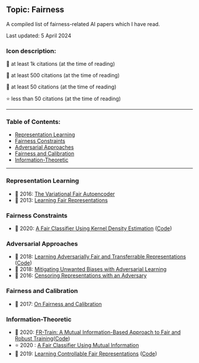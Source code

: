 ## Topic: Fairness

A compiled list of fairness-related AI papers which I have read.

Last updated: 5 April 2024

### Icon description:

🥇 at least 1k citations (at the time of reading)

🥈 at least 500 citations (at the time of reading)

🥉 at least 50 citations (at the time of reading)

⭐ less than 50 citations (at the time of reading)

----

### Table of Contents:
- [Representation Learning](#representation-learning)
- [Fairness Constraints](#fairness-constraints)
- [Adversarial Approaches](#adversarial-approaches)
- [Fairness and Calibration](#fairness-and-calibration)
- [Information-Theoretic](#information-theoretic)

----

### Representation Learning

* 🥈 2016: [The Variational Fair Autoencoder](https://arxiv.org/abs/1511.00830)
* 🥇 2013: [Learning Fair Representations](https://proceedings.mlr.press/v28/zemel13.html)

### Fairness Constraints

* 🥉 2020: [A Fair Classifier Using Kernel Density Estimation](https://proceedings.neurips.cc/paper_files/paper/2020/file/ac3870fcad1cfc367825cda0101eee62-Paper.pdf) ([Code](https://proceedings.neurips.cc/paper_files/paper/2020/file/ac3870fcad1cfc367825cda0101eee62-Supplemental.zip))

### Adversarial Approaches

* 🥈 2018: [Learning Adversarially Fair and Transferrable Representations](https://arxiv.org/abs/1802.06309) ([Code](https://github.com/VectorInstitute/laftr))
* 🥇 2018: [Mitigating Unwanted Biases with Adversarial Learning](https://arxiv.org/pdf/1801.07593.pdf)
* 🥈 2016: [Censoring Representations with an Adversary](https://arxiv.org/abs/1511.05897)

### Fairness and Calibration

* 🥈 2017: [On Fairness and Calibration](https://arxiv.org/abs/1709.02012)

### Information-Theoretic

* 🥉 2020: [FR-Train: A Mutual Information-Based Approach to Fair and Robust Training](https://proceedings.mlr.press/v119/roh20a.html)([Code](https://github.com/yuji-roh/fr-train))
* ⭐ 2020 : [A Fair Classifier Using Mutual Information](http://csuh.kaist.ac.kr/Conf_Suh_fairness_ISIT.pdf)
* 🥉 2019: [Learning Controllable Fair Representations](https://arxiv.org/abs/1812.04218) ([Code](https://github.com/ermongroup/lag-fairness))